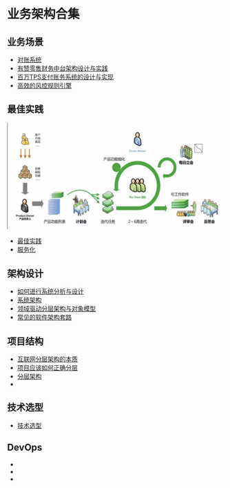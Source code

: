 # 业务架构合集


## 业务场景
* [对账系统](https://mp.weixin.qq.com/s/ZX-XSu5todaKuqSOWvTgxw)
* [有赞零售财务中台架构设计与实践](https://mp.weixin.qq.com/s/uoRSHDvhd2WSRK9M7PTxKA)
* [百万TPS支付账务系统的设计与实现](https://mp.weixin.qq.com/s/sbHPxzIqv_dRn555XzE5mw)
* [高效的风控规则引擎 ](https://mp.weixin.qq.com/s/JPpG8OSoJ3YW_eeBFrHe6w)

## 最佳实践
![](/images/project/projectLifecycle.png "敏捷开发流程")
* [最佳实践](https://mp.weixin.qq.com/s/UJ2yy7pb8EXZSlQVJIymBg)
* [服务化](https://mp.weixin.qq.com/s/PDrzITSgkDgvnm01APOixQ)

## 架构设计
* [如何进行系统分析与设计](https://mp.weixin.qq.com/s/JoKzg2vUe2IwX099xSFtFA)
* [系统架构](https://mp.weixin.qq.com/s/kgtWFS_ZznoZxj442C6fzA)
* [领域驱动分层架构与对象模型](https://mp.weixin.qq.com/s?__biz=MjM5MTQ0NzA3Mw==&mid=2247484330&idx=1&sn=eea9fb66467461ca4147fd42e3bd3b1e)
* [常见的软件架构套路](https://jiajunhuang.com/articles/2018_09_16-common_software_archtecture_pattern.md.html)

## 项目结构
* [互联网分层架构的本质 ](https://mp.weixin.qq.com/s?__biz=MjM5ODYxMDA5OQ==&mid=2651960455&idx=1&sn=02cb2345ae9862edad11113726c49512)
* [项目应该如何正确分层 ](https://mp.weixin.qq.com/s/AWtjGqiIgIWXTdOsx4UZEQ)
* [分层架构](https://mp.weixin.qq.com/s/Eyikn_k3uaMdg-MLn_nHAA)
* []()

## 技术选型
* [技术选型](https://mp.weixin.qq.com/s/gz3UWwNmMjoJf2TQVR_0Dw)

## DevOps
* []()
* []()
* []()

